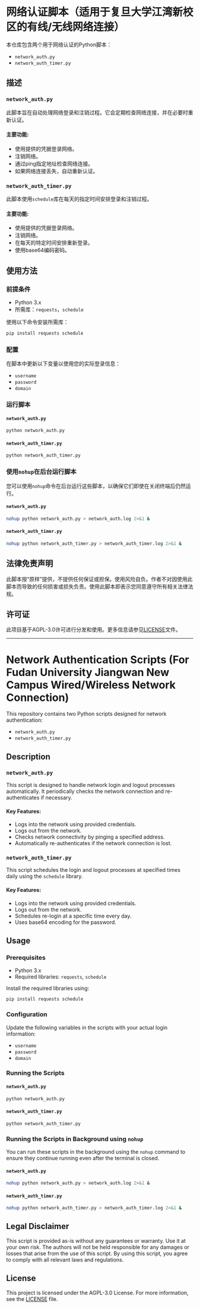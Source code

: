 # 网络认证脚本（适用于复旦大学江湾新校区的有线/无线网络连接）

本仓库包含两个用于网络认证的Python脚本：
- `network_auth.py`
- `network_auth_timer.py`

## 描述

### `network_auth.py`

此脚本旨在自动处理网络登录和注销过程。它会定期检查网络连接，并在必要时重新认证。

#### 主要功能:
- 使用提供的凭据登录网络。
- 注销网络。
- 通过ping指定地址检查网络连接。
- 如果网络连接丢失，自动重新认证。

### `network_auth_timer.py`

此脚本使用`schedule`库在每天的指定时间安排登录和注销过程。

#### 主要功能:
- 使用提供的凭据登录网络。
- 注销网络。
- 在每天的特定时间安排重新登录。
- 使用base64编码密码。

## 使用方法

### 前提条件
- Python 3.x
- 所需库：`requests`，`schedule`

使用以下命令安装所需库：
```bash
pip install requests schedule
```

### 配置
在脚本中更新以下变量以使用您的实际登录信息：
- `username`
- `password`
- `domain`

### 运行脚本

#### `network_auth.py`
```bash
python network_auth.py
```

#### `network_auth_timer.py`
```bash
python network_auth_timer.py
```

### 使用`nohup`在后台运行脚本

您可以使用`nohup`命令在后台运行这些脚本，以确保它们即使在关闭终端后仍然运行。

#### `network_auth.py`
```bash
nohup python network_auth.py > network_auth.log 2>&1 &
```

#### `network_auth_timer.py`
```bash
nohup python network_auth_timer.py > network_auth_timer.log 2>&1 &
```

## 法律免责声明

此脚本按“原样”提供，不提供任何保证或担保。使用风险自负。作者不对因使用此脚本而导致的任何损害或损失负责。使用此脚本即表示您同意遵守所有相关法律法规。

## 许可证

此项目基于AGPL-3.0许可进行分发和使用。更多信息请参见[LICENSE](./LICENSE)文件。

---

# Network Authentication Scripts (For Fudan University Jiangwan New Campus Wired/Wireless Network Connection)

This repository contains two Python scripts designed for network authentication:
- `network_auth.py`
- `network_auth_timer.py`

## Description

### `network_auth.py`

This script is designed to handle network login and logout processes automatically. It periodically checks the network connection and re-authenticates if necessary.

#### Key Features:
- Logs into the network using provided credentials.
- Logs out from the network.
- Checks network connectivity by pinging a specified address.
- Automatically re-authenticates if the network connection is lost.

### `network_auth_timer.py`

This script schedules the login and logout processes at specified times daily using the `schedule` library.

#### Key Features:
- Logs into the network using provided credentials.
- Logs out from the network.
- Schedules re-login at a specific time every day.
- Uses base64 encoding for the password.

## Usage

### Prerequisites
- Python 3.x
- Required libraries: `requests`, `schedule`

Install the required libraries using:
```bash
pip install requests schedule
```

### Configuration
Update the following variables in the scripts with your actual login information:
- `username`
- `password`
- `domain`

### Running the Scripts

#### `network_auth.py`
```bash
python network_auth.py
```

#### `network_auth_timer.py`
```bash
python network_auth_timer.py
```

### Running the Scripts in Background using `nohup`

You can run these scripts in the background using the `nohup` command to ensure they continue running even after the terminal is closed.

#### `network_auth.py`
```bash
nohup python network_auth.py > network_auth.log 2>&1 &
```

#### `network_auth_timer.py`
```bash
nohup python network_auth_timer.py > network_auth_timer.log 2>&1 &
```

## Legal Disclaimer

This script is provided as-is without any guarantees or warranty. Use it at your own risk. The authors will not be held responsible for any damages or losses that arise from the use of this script. By using this script, you agree to comply with all relevant laws and regulations.

## License

This project is licensed under the AGPL-3.0 License. For more information, see the [LICENSE](./LICENSE) file.
